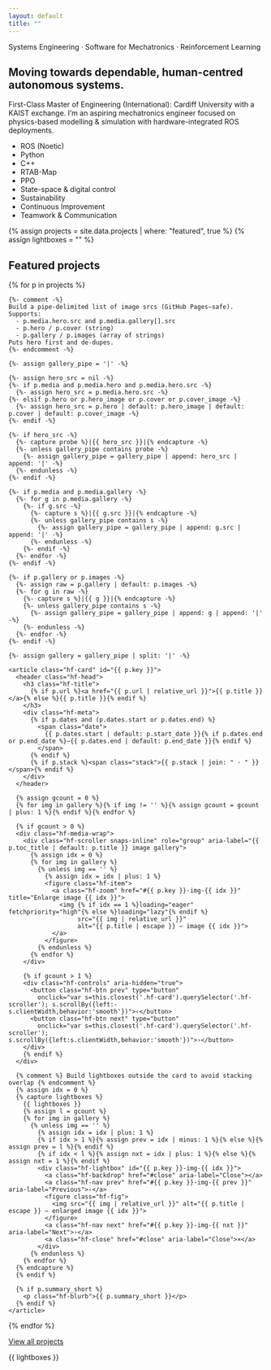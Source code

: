 ```yaml
---
layout: default
title: ""
---
```


<div class="home">

<section class="home-intro">
  <p class="kicker">Systems Engineering · Software for Mechatronics · Reinforcement Learning</p>
  <h1>Moving towards dependable, human-centred autonomous systems.</h1>
  <p class="lede">
    First-Class Master of Engineering (International): Cardiff University with a KAIST exchange. I’m an aspiring mechatronics engineer focused on physics-based modelling & simulation with hardware-integrated ROS deployments.
  </p>

  <ul class="skill-chips" aria-label="Core tools and methods">
    <li class="chip">ROS (Noetic)</li>
    <li class="chip">Python</li>
    <li class="chip">C++</li>
    <li class="chip">RTAB-Map</li>
    <li class="chip">PPO</li>
    <li class="chip">State-space & digital control</li>
    <li class="chip">Sustainability</li>
    <li class="chip">Continuous Improvement</li>
    <li class="chip">Teamwork & Communication</li>
  </ul>
</section>

{% assign projects = site.data.projects | where: "featured", true %}
{% assign lightboxes = "" %}

<section class="featured-projects hf" aria-labelledby="featured-title">
  <h2 id="featured-title">Featured projects</h2>

  <div class="hf-grid">
  {% for p in projects %}

    {%- comment -%}
    Build a pipe-delimited list of image srcs (GitHub Pages–safe).
    Supports:
      - p.media.hero.src and p.media.gallery[].src
      - p.hero / p.cover (string)
      - p.gallery / p.images (array of strings)
    Puts hero first and de-dupes.
    {%- endcomment -%}

    {%- assign gallery_pipe = '|' -%}

    {%- assign hero_src = nil -%}
    {%- if p.media and p.media.hero and p.media.hero.src -%}
      {%- assign hero_src = p.media.hero.src -%}
    {%- elsif p.hero or p.hero_image or p.cover or p.cover_image -%}
      {%- assign hero_src = p.hero | default: p.hero_image | default: p.cover | default: p.cover_image -%}
    {%- endif -%}

    {%- if hero_src -%}
      {%- capture probe %}|{{ hero_src }}|{% endcapture -%}
      {%- unless gallery_pipe contains probe -%}
        {%- assign gallery_pipe = gallery_pipe | append: hero_src | append: '|' -%}
      {%- endunless -%}
    {%- endif -%}

    {%- if p.media and p.media.gallery -%}
      {%- for g in p.media.gallery -%}
        {%- if g.src -%}
          {%- capture s %}|{{ g.src }}|{% endcapture -%}
          {%- unless gallery_pipe contains s -%}
            {%- assign gallery_pipe = gallery_pipe | append: g.src | append: '|' -%}
          {%- endunless -%}
        {%- endif -%}
      {%- endfor -%}
    {%- endif -%}

    {%- if p.gallery or p.images -%}
      {%- assign raw = p.gallery | default: p.images -%}
      {%- for g in raw -%}
        {%- capture s %}|{{ g }}|{% endcapture -%}
        {%- unless gallery_pipe contains s -%}
          {%- assign gallery_pipe = gallery_pipe | append: g | append: '|' -%}
        {%- endunless -%}
      {%- endfor -%}
    {%- endif -%}

    {%- assign gallery = gallery_pipe | split: '|' -%}

    <article class="hf-card" id="{{ p.key }}">
      <header class="hf-head">
        <h3 class="hf-title">
          {% if p.url %}<a href="{{ p.url | relative_url }}">{{ p.title }}</a>{% else %}{{ p.title }}{% endif %}
        </h3>
        <div class="hf-meta">
          {% if p.dates and (p.dates.start or p.dates.end) %}
            <span class="date">
              {{ p.dates.start | default: p.start_date }}{% if p.dates.end or p.end_date %}—{{ p.dates.end | default: p.end_date }}{% endif %}
            </span>
          {% endif %}
          {% if p.stack %}<span class="stack">{{ p.stack | join: " · " }}</span>{% endif %}
        </div>
      </header>

      {% assign gcount = 0 %}
      {% for img in gallery %}{% if img != '' %}{% assign gcount = gcount | plus: 1 %}{% endif %}{% endfor %}

      {% if gcount > 0 %}
      <div class="hf-media-wrap">
        <div class="hf-scroller snaps-inline" role="group" aria-label="{{ p.toc_title | default: p.title }} image gallery">
          {% assign idx = 0 %}
          {% for img in gallery %}
            {% unless img == '' %}
              {% assign idx = idx | plus: 1 %}
              <figure class="hf-item">
                <a class="hf-zoom" href="#{{ p.key }}-img-{{ idx }}" title="Enlarge image {{ idx }}">
                  <img {% if idx == 1 %}loading="eager" fetchpriority="high"{% else %}loading="lazy"{% endif %}
                       src="{{ img | relative_url }}"
                       alt="{{ p.title | escape }} — image {{ idx }}">
                </a>
              </figure>
            {% endunless %}
          {% endfor %}
        </div>

        {% if gcount > 1 %}
        <div class="hf-controls" aria-hidden="true">
          <button class="hf-btn prev" type="button"
            onclick="var s=this.closest('.hf-card').querySelector('.hf-scroller'); s.scrollBy({left:-s.clientWidth,behavior:'smooth'})">‹</button>
          <button class="hf-btn next" type="button"
            onclick="var s=this.closest('.hf-card').querySelector('.hf-scroller'); s.scrollBy({left:s.clientWidth,behavior:'smooth'})">›</button>
        </div>
        {% endif %}
      </div>

      {% comment %} Build lightboxes outside the card to avoid stacking overlap {% endcomment %}
      {% assign idx = 0 %}
      {% capture lightboxes %}
        {{ lightboxes }}
        {% assign l = gcount %}
        {% for img in gallery %}
          {% unless img == '' %}
            {% assign idx = idx | plus: 1 %}
            {% if idx > 1 %}{% assign prev = idx | minus: 1 %}{% else %}{% assign prev = l %}{% endif %}
            {% if idx < l %}{% assign nxt = idx | plus: 1 %}{% else %}{% assign nxt = 1 %}{% endif %}
            <div class="hf-lightbox" id="{{ p.key }}-img-{{ idx }}">
              <a class="hf-backdrop" href="#close" aria-label="Close"></a>
              <a class="hf-nav prev" href="#{{ p.key }}-img-{{ prev }}" aria-label="Previous">‹</a>
              <figure class="hf-fig">
                <img src="{{ img | relative_url }}" alt="{{ p.title | escape }} — enlarged image {{ idx }}">
              </figure>
              <a class="hf-nav next" href="#{{ p.key }}-img-{{ nxt }}" aria-label="Next">›</a>
              <a class="hf-close" href="#close" aria-label="Close">×</a>
            </div>
          {% endunless %}
        {% endfor %}
      {% endcapture %}
      {% endif %}

      {% if p.summary_short %}
        <p class="hf-blurb">{{ p.summary_short }}</p>
      {% endif %}
    </article>

  {% endfor %}
  </div><!-- /.hf-grid -->

<div class="hf-cta">
  <a class="hf-button" href="{{ '/projects/' | relative_url }}">View all projects</a>
</div>

  {{ lightboxes }}
  <div id="close" hidden></div>
</section>


<div id="close" hidden></div>
</div>
